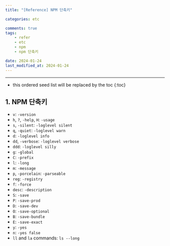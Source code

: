 ```yaml
---
title: "[Reference] NPM 단축키"

categories: etc

comments: true
tags:
    - refer
    - etc
    - npm
    - npm 단축키

date: 2024-01-24
last_modified_at: 2024-01-24
---
```


---

<!-- prettier-ignore -->
* this ordered seed list will be replaced by the toc 
{:toc}

## 1. NPM 단축키

- `v`: `-version`
- `h`, `?`, `-help`, `H`: `-usage`
- `s`, `-silent`: `-loglevel silent`
- `q`, `-quiet`: `-loglevel warn`
- `d`: `-loglevel info`
- `dd`, `-verbose`: `-loglevel verbose`
- `ddd`: `-loglevel silly`
- `g`: `-global`
- `C`: `-prefix`
- `l`: `-long`
- `m`: `-message`
- `p`, `-porcelain`: `-parseable`
- `reg`: `-registry`
- `f`: `-force`
- `desc`: `-description`
- `S`: `-save`
- `P`: `-save-prod`
- `D`: `-save-dev`
- `O`: `-save-optional`
- `B`: `-save-bundle`
- `E`: `-save-exact`
- `y`: `-yes`
- `n`: `-yes false`
- `ll` and `la` commands: `ls --long`
